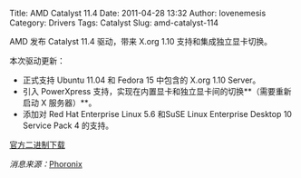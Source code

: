 Title: AMD Catalyst 11.4
Date: 2011-04-28 13:32
Author: lovenemesis
Category: Drivers
Tags: Catalyst
Slug: amd-catalyst-114

AMD 发布 Catalyst 11.4 驱动，带来 X.org 1.10 支持和集成独立显卡切换。

本次驱动更新：

-   正式支持 Ubuntu 11.04 和 Fedora 15 中包含的 X.org 1.10 Server。
-   引入 PowerXpress
    支持，实现在内置显卡和独立显卡间的切换**（需要重新启动 X
    服务器）**。
-   添加对 Red Hat Enterprise Linux 5.6 和SuSE Linux Enterprise Desktop
    10 Service Pack 4 的支持。

[官方二进制下载](http://support.amd.com/us/gpudownload/linux/Pages/radeon_linux.aspx?type=2.4.1&product=2.4.1.3.42&lang=English)

*消息来源：*[Phoronix](http://www.phoronix.com/scan.php?page=news_item&px=OTM4Ng)
